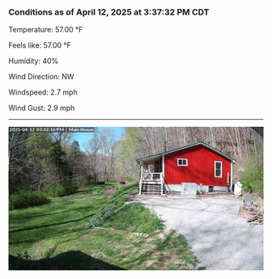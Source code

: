 ### Conditions as of April 12, 2025 at 3:37:32 PM CDT 

Temperature: 57.00 &deg;F

Feels like: 57.00 &deg;F

Humidity: 40%

Wind Direction: NW

Windspeed: 2.7 mph

Wind Gust: 2.9 mph

---

<img src="./images/latest.jpeg"/>

